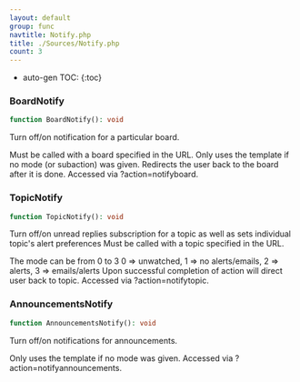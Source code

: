 ```yaml
---
layout: default
group: func
navtitle: Notify.php
title: ./Sources/Notify.php
count: 3
---
```

* auto-gen TOC:
{:toc}
### BoardNotify

```php
function BoardNotify(): void
```
Turn off/on notification for a particular board.

Must be called with a board specified in the URL.
Only uses the template if no mode (or subaction) was given.
Redirects the user back to the board after it is done.
Accessed via ?action=notifyboard.

### TopicNotify

```php
function TopicNotify(): void
```
Turn off/on unread replies subscription for a topic as well as sets individual topic's alert preferences
Must be called with a topic specified in the URL.

The mode can be from 0 to 3
0 => unwatched, 1 => no alerts/emails, 2 => alerts, 3 => emails/alerts
Upon successful completion of action will direct user back to topic.
Accessed via ?action=notifytopic.

### AnnouncementsNotify

```php
function AnnouncementsNotify(): void
```
Turn off/on notifications for announcements.

Only uses the template if no mode was given.
Accessed via ?action=notifyannouncements.

